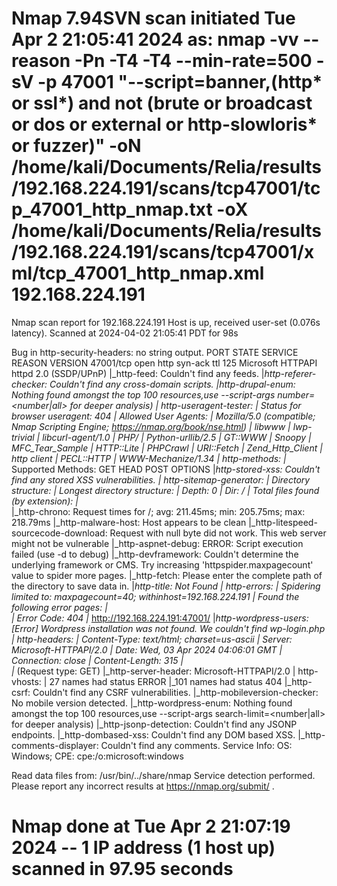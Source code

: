 # Nmap 7.94SVN scan initiated Tue Apr  2 21:05:41 2024 as: nmap -vv --reason -Pn -T4 -T4 --min-rate=500 -sV -p 47001 "--script=banner,(http* or ssl*) and not (brute or broadcast or dos or external or http-slowloris* or fuzzer)" -oN /home/kali/Documents/Relia/results/192.168.224.191/scans/tcp47001/tcp_47001_http_nmap.txt -oX /home/kali/Documents/Relia/results/192.168.224.191/scans/tcp47001/xml/tcp_47001_http_nmap.xml 192.168.224.191
Nmap scan report for 192.168.224.191
Host is up, received user-set (0.076s latency).
Scanned at 2024-04-02 21:05:41 PDT for 98s

Bug in http-security-headers: no string output.
PORT      STATE SERVICE REASON          VERSION
47001/tcp open  http    syn-ack ttl 125 Microsoft HTTPAPI httpd 2.0 (SSDP/UPnP)
|_http-feed: Couldn't find any feeds.
|_http-referer-checker: Couldn't find any cross-domain scripts.
|_http-drupal-enum: Nothing found amongst the top 100 resources,use --script-args number=<number|all> for deeper analysis)
| http-useragent-tester: 
|   Status for browser useragent: 404
|   Allowed User Agents: 
|     Mozilla/5.0 (compatible; Nmap Scripting Engine; https://nmap.org/book/nse.html)
|     libwww
|     lwp-trivial
|     libcurl-agent/1.0
|     PHP/
|     Python-urllib/2.5
|     GT::WWW
|     Snoopy
|     MFC_Tear_Sample
|     HTTP::Lite
|     PHPCrawl
|     URI::Fetch
|     Zend_Http_Client
|     http client
|     PECL::HTTP
|_    WWW-Mechanize/1.34
| http-methods: 
|_  Supported Methods: GET HEAD POST OPTIONS
|_http-stored-xss: Couldn't find any stored XSS vulnerabilities.
| http-sitemap-generator: 
|   Directory structure:
|   Longest directory structure:
|     Depth: 0
|     Dir: /
|   Total files found (by extension):
|_    
|_http-chrono: Request times for /; avg: 211.45ms; min: 205.75ms; max: 218.79ms
|_http-malware-host: Host appears to be clean
|_http-litespeed-sourcecode-download: Request with null byte did not work. This web server might not be vulnerable
|_http-aspnet-debug: ERROR: Script execution failed (use -d to debug)
|_http-devframework: Couldn't determine the underlying framework or CMS. Try increasing 'httpspider.maxpagecount' value to spider more pages.
|_http-fetch: Please enter the complete path of the directory to save data in.
|_http-title: Not Found
| http-errors: 
| Spidering limited to: maxpagecount=40; withinhost=192.168.224.191
|   Found the following error pages: 
|   
|   Error Code: 404
|_  	http://192.168.224.191:47001/
|_http-wordpress-users: [Error] Wordpress installation was not found. We couldn't find wp-login.php
| http-headers: 
|   Content-Type: text/html; charset=us-ascii
|   Server: Microsoft-HTTPAPI/2.0
|   Date: Wed, 03 Apr 2024 04:06:01 GMT
|   Connection: close
|   Content-Length: 315
|   
|_  (Request type: GET)
|_http-server-header: Microsoft-HTTPAPI/2.0
| http-vhosts: 
| 27 names had status ERROR
|_101 names had status 404
|_http-csrf: Couldn't find any CSRF vulnerabilities.
|_http-mobileversion-checker: No mobile version detected.
|_http-wordpress-enum: Nothing found amongst the top 100 resources,use --script-args search-limit=<number|all> for deeper analysis)
|_http-jsonp-detection: Couldn't find any JSONP endpoints.
|_http-dombased-xss: Couldn't find any DOM based XSS.
|_http-comments-displayer: Couldn't find any comments.
Service Info: OS: Windows; CPE: cpe:/o:microsoft:windows

Read data files from: /usr/bin/../share/nmap
Service detection performed. Please report any incorrect results at https://nmap.org/submit/ .
# Nmap done at Tue Apr  2 21:07:19 2024 -- 1 IP address (1 host up) scanned in 97.95 seconds
